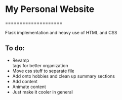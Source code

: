 # My Personal Website
====================

Flask implementation and heavy use of HTML and CSS

## To do:
- Revamp <div class> tags for better organization
- Move css stuff to separate file
- Add onto hobbies and clean up summary sections
- Add content
- Animate content
- Just make it cooler in general
